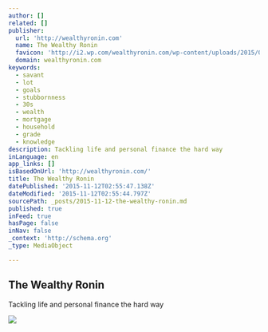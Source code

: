 ```yaml
---
author: []
related: []
publisher:
  url: 'http://wealthyronin.com'
  name: The Wealthy Ronin
  favicon: 'http://i2.wp.com/wealthyronin.com/wp-content/uploads/2015/08/cropped-Functional_Japanese_Swords1.jpg?fit=192%2C192'
  domain: wealthyronin.com
keywords:
  - savant
  - lot
  - goals
  - stubbornness
  - 30s
  - wealth
  - mortgage
  - household
  - grade
  - knowledge
description: Tackling life and personal finance the hard way
inLanguage: en
app_links: []
isBasedOnUrl: 'http://wealthyronin.com/'
title: The Wealthy Ronin
datePublished: '2015-11-12T02:55:47.138Z'
dateModified: '2015-11-12T02:55:44.797Z'
sourcePath: _posts/2015-11-12-the-wealthy-ronin.md
published: true
inFeed: true
hasPage: false
inNav: false
_context: 'http://schema.org'
_type: MediaObject

---
```

<article style=""><h1>The Wealthy Ronin</h1><p>Tackling life and personal finance the hard way</p><img src="http://wealthyronin.com/wp-content/uploads/2015/07/cropped-original-samurai-sword.jpg" /></article>